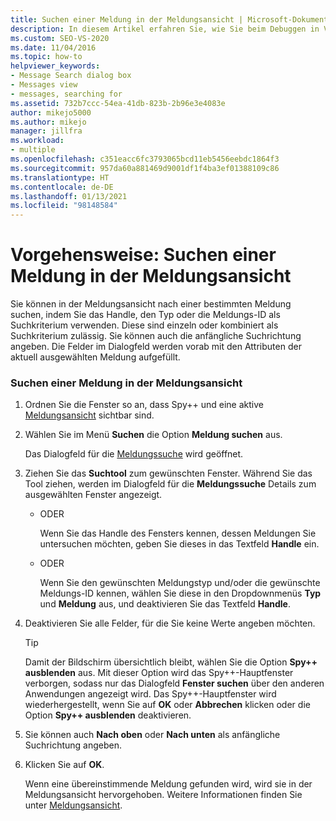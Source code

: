 ```yaml
---
title: Suchen einer Meldung in der Meldungsansicht | Microsoft-Dokumentation
description: In diesem Artikel erfahren Sie, wie Sie beim Debuggen in Visual Studio mithilfe des Handles, des Typs oder der Meldungs-ID als Suchkriterien nach einer bestimmten Meldung in der Ansicht „Meldungen“ des Spy++-Tools suchen.
ms.custom: SEO-VS-2020
ms.date: 11/04/2016
ms.topic: how-to
helpviewer_keywords:
- Message Search dialog box
- Messages view
- messages, searching for
ms.assetid: 732b7ccc-54ea-41db-823b-2b96e3e4083e
author: mikejo5000
ms.author: mikejo
manager: jillfra
ms.workload:
- multiple
ms.openlocfilehash: c351eacc6fc3793065bcd11eb5456eebdc1864f3
ms.sourcegitcommit: 957da60a881469d9001df1f4ba3ef01388109c86
ms.translationtype: HT
ms.contentlocale: de-DE
ms.lasthandoff: 01/13/2021
ms.locfileid: "98148584"
---
```

# <a name="how-to-search-for-a-message-in-messages-view"></a>Vorgehensweise: Suchen einer Meldung in der Meldungsansicht
Sie können in der Meldungsansicht nach einer bestimmten Meldung suchen, indem Sie das Handle, den Typ oder die Meldungs-ID als Suchkriterium verwenden. Diese sind einzeln oder kombiniert als Suchkriterium zulässig. Sie können auch die anfängliche Suchrichtung angeben. Die Felder im Dialogfeld werden vorab mit den Attributen der aktuell ausgewählten Meldung aufgefüllt.

### <a name="to-search-for-a-message-in-messages-view"></a>Suchen einer Meldung in der Meldungsansicht

1. Ordnen Sie die Fenster so an, dass Spy++ und eine aktive [Meldungsansicht](../debugger/messages-view.md) sichtbar sind.

2. Wählen Sie im Menü **Suchen** die Option **Meldung suchen** aus.

    Das Dialogfeld für die [Meldungssuche](../debugger/message-search-dialog-box.md) wird geöffnet.

3. Ziehen Sie das **Suchtool** zum gewünschten Fenster. Während Sie das Tool ziehen, werden im Dialogfeld für die **Meldungssuche** Details zum ausgewählten Fenster angezeigt.

   - ODER

     Wenn Sie das Handle des Fensters kennen, dessen Meldungen Sie untersuchen möchten, geben Sie dieses in das Textfeld **Handle** ein.

   - ODER

     Wenn Sie den gewünschten Meldungstyp und/oder die gewünschte Meldungs-ID kennen, wählen Sie diese in den Dropdownmenüs **Typ** und **Meldung** aus, und deaktivieren Sie das Textfeld **Handle**.

4. Deaktivieren Sie alle Felder, für die Sie keine Werte angeben möchten.

   > [!TIP]
   > Damit der Bildschirm übersichtlich bleibt, wählen Sie die Option **Spy++ ausblenden** aus. Mit dieser Option wird das Spy++-Hauptfenster verborgen, sodass nur das Dialogfeld **Fenster suchen** über den anderen Anwendungen angezeigt wird. Das Spy++-Hauptfenster wird wiederhergestellt, wenn Sie auf **OK** oder **Abbrechen** klicken oder die Option **Spy++ ausblenden** deaktivieren.

5. Sie können auch **Nach oben** oder **Nach unten** als anfängliche Suchrichtung angeben.

6. Klicken Sie auf **OK**.

   Wenn eine übereinstimmende Meldung gefunden wird, wird sie in der Meldungsansicht hervorgehoben. Weitere Informationen finden Sie unter [Meldungsansicht](../debugger/messages-view.md).